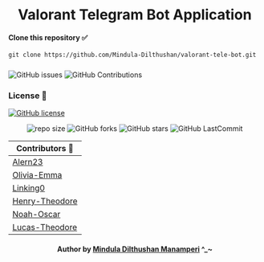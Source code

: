 <div align="center">

# Valorant Telegram Bot Application

</div>

#### Clone this repository ✅

```md
git clone https://github.com/Mindula-Dilthushan/valorant-tele-bot.git
```

###

![GitHub issues](https://img.shields.io/github/issues/Mindula-Dilthushan/valorant-tele-bot?&labelColor=black&color=eb3b5a&label=Issues&logo=issues&logoColor=black&style=for-the-badge)
![GitHub Contributions](https://img.shields.io/github/contributors/Mindula-Dilthushan/valorant-tele-bot?&labelColor=black&color=8854d0&style=for-the-badge)

### License 📝

[![GitHub license](https://img.shields.io/github/license/Mindula-Dilthushan/valorant-tele-bot?&labelColor=black&color=3867d6&style=for-the-badge)](https://github.com/Mindula-Dilthushan/valorant-tele-bot/blob/master/LICENSE)


<div align="center">

![repo size](https://img.shields.io/github/repo-size/Mindula-Dilthushan/valorant-tele-bot?label=Repo%20Size&style=for-the-badge&labelColor=black&color=20bf6b)
![GitHub forks](https://img.shields.io/github/forks/Mindula-Dilthushan/valorant-tele-bot?&labelColor=black&color=0fb9b1&style=for-the-badge)
![GitHub stars](https://img.shields.io/github/stars/Mindula-Dilthushan/valorant-tele-bot?&labelColor=black&color=f7b731&style=for-the-badge)
![GitHub LastCommit](https://img.shields.io/github/last-commit/Mindula-Dilthushan/valorant-tele-bot?logo=github&labelColor=black&color=d1d8e0&style=for-the-badge)

</div>



<div align="left">

| Contributors 🤖                                     | 
|-----------------------------------------------------|
| [Alern23](https://github.com/Alern23)               |                      
| [Olivia-Emma](https://github.com/Olivia-Emma)       |    
| [Linking0](https://github.com/Linking0)             |
| [Henry-Theodore](https://github.com/Henry-Theodore) |
| [Noah-Oscar](https://github.com/Noah-Oscar)         |
| [Lucas-Theodore](https://github.com/Lucas-Theodore) |

</div>

<div align="center"> 

#### Author by [Mindula Dilthushan Manamperi](http://minduladilthushan.netlify.app/) ^_~
</div>
